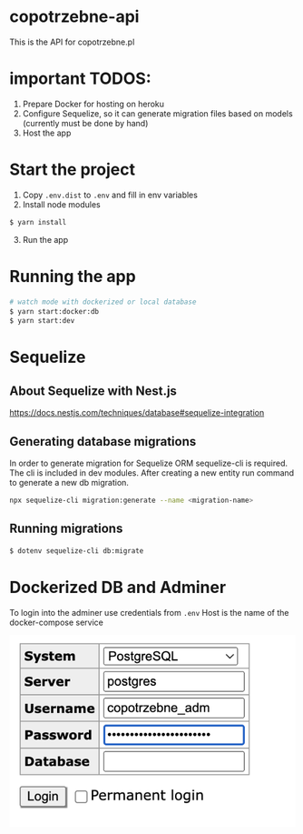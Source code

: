 # copotrzebne-api

This is the API for copotrzebne.pl

# important TODOS:

1. Prepare Docker for hosting on heroku
2. Configure Sequelize, so it can generate migration files based on models (currently must be done by hand)
3. Host the app

# Start the project

1. Copy `.env.dist` to `.env` and fill in env variables
2. Install node modules
```bash
$ yarn install
```
3. Run the app

# Running the app

```bash
# watch mode with dockerized or local database
$ yarn start:docker:db
$ yarn start:dev
```

# Sequelize

## About Sequelize with Nest.js

https://docs.nestjs.com/techniques/database#sequelize-integration

## Generating database migrations

In order to generate migration for Sequelize ORM sequelize-cli is required.
The cli is included in dev modules.
After creating a new entity run command to generate a new db migration.

```bash
npx sequelize-cli migration:generate --name <migration-name>
```

## Running migrations

```bash
$ dotenv sequelize-cli db:migrate
```


# Dockerized DB and Adminer

To login into the adminer use credentials from `.env`
Host is the name of the docker-compose service 

![Adminer login](readme/adminer-login.png)

